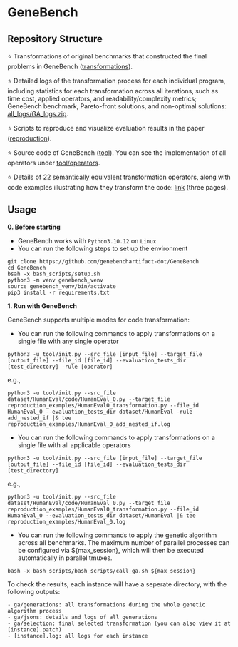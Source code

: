 # GeneBench

## Repository Structure

⭐️ Transformations of original benchmarks that constructed the final problems in GeneBench ([transformations](transformations)).  

⭐️ Detailed logs of the transformation process for each individual program, including statistics for each transformation across all iterations, such as time cost, applied operators, and readability/complexity metrics; GeneBench benchmark, Pareto-front solutions, and non-optimal solutions: [all_logs/GA_logs.zip](https://drive.google.com/drive/folders/1npU--eZxlXLBlb_UOrqoakrb9Io_BL1I?usp=share_link).

⭐️ Scripts to reproduce and visualize evaluation results in the paper ([reproduction](reproduction)).  

⭐️ Source code of GeneBench ([tool](tool/)). You can see the implementation of all operators under [tool/operators](tool/operators).   

⭐️ Details of 22 semantically equivalent transformation operators, along with code examples illustrating how they transform the code: [link](https://drive.google.com/file/d/1clxGcZ4fivTVM7-9hFkTMkly5ZsXqGt1/view?usp=sharing) (three pages).   


## 

## Usage

**0. Before starting**
- GeneBench works with `Python3.10.12` on `Linux`
- You can run the following steps to set up the environment
```
git clone https://github.com/genebenchartifact-dot/GeneBench
cd GeneBench
bsah -x bash_scripts/setup.sh
python3 -m venv genebench_venv
source genebench_venv/bin/activate
pip3 install -r requirements.txt
```

**1. Run with GeneBench**  

GeneBench supports multiple modes for code transformation:

- You can run the following commands to apply transformations on a single file with any single operator  
```
python3 -u tool/init.py --src_file [input_file] --target_file [output_file] --file_id [file_id] --evaluation_tests_dir [test_directory] -rule [operator]
```
e.g., 
```
python3 -u tool/init.py --src_file dataset/HumanEval/code/HumanEval_0.py --target_file reproduction_examples/HumanEval0_transformation.py --file_id HumanEval_0 --evaluation_tests_dir dataset/HumanEval -rule add_nested_if |& tee reproduction_examples/HumanEval_0_add_nested_if.log
```

- You can run the following commands to apply transformations on a single file with all applicable operators  
```
python3 -u tool/init.py --src_file [input_file] --target_file [output_file] --file_id [file_id] --evaluation_tests_dir [test_directory]
```
e.g., 
```
python3 -u tool/init.py --src_file dataset/HumanEval/code/HumanEval_0.py --target_file reproduction_examples/HumanEval0_transformation.py --file_id HumanEval_0 --evaluation_tests_dir dataset/HumanEval |& tee reproduction_examples/HumanEval_0.log
```

- You can run the following commands to apply the genetic algorithm across all benchmarks. The maximum number of parallel processes can be configured via ${max_session}, which will then be executed automatically in parallel tmuxes.

```
bash -x bash_scripts/bash_scripts/call_ga.sh ${max_session}
```

To check the results, each instance will have a seperate directory, with the following outputs:
```
- ga/generations: all transformations during the whole genetic algorithm process
- ga/jsons: details and logs of all generations
- ga/selection: final selected transformation (you can also view it at [instance].patch)
- [instance].log: all logs for each instance
```

